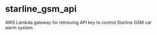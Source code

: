 # starline_gsm_api
AWS Lambda gateway for retrieving API key to control Starline GSM car alarm system.
